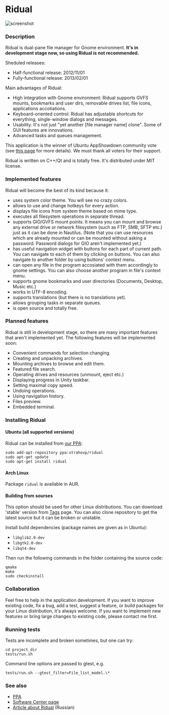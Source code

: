 Ridual
======


![screenshot](https://github.com/Riateche/ridual/raw/master/doc/screenshot.png)

### Description

Ridual is dual-pane file manager for Gnome environment. 
**It's in development stage now, so using Ridual is not recommended.**

Sheduled releases:

- Half-functional release: 2012/11/01
- Fully-functional release: 2013/02/01

Main advantages of Ridual:

- High integration with Gnome environment: Ridual supports GVFS mounts, bookmarks and user dirs, 
       removable drives list, file icons, applications accotiations.
- Keyboard-oriented control: Ridual has adjustable shortcuts for everything, 
       single-window dialogs and messages.
- Usability. It's not just "yet another [file manager name] clone". Some of GUI features are innovations.
- Advanced tasks and queues management.

This application is the winner of Ubuntu AppShowdown community vote 
(see [this page](http://developer.ubuntu.com/2012/09/announcing-the-ubuntu-app-showdown-community-winners/)
for more details). We must thank all voters for their support.

Ridual is written on C++/Qt and is totally free. It's distributed under MIT license. 

### Implemented features

Ridual will become the best of its kind because it:
- uses system color theme. You will see no crazy colors.
- allows to use and change hotkeys for every action.
- displays file icons from system theme based on mime type.
- executes all filesystem operations in separate thread.
- supports GIO/GVFS mount points. It means you can mount and browse
any external drive or network filesystem (such as FTP, SMB, SFTP etc.) just as
it can be done in Nautilus. (Note that you can use resources which are already mounted or
can be mounted without asking a password. Password dialogs for GIO aren't implemented yet.)
- has useful navigation widget with buttons for each part of current path. You can
navigate to each of them by clicking on buttons. You can also navigate to another folder
by using buttons' context menu.
- can open any file in the program accosiated with them accordingly to gnome settings. You
can also choose another program in file's context menu.
- supports gnome bookmarks and user directories (Documents, Desktop, Music etc.)
- works in UTF-8 encoding.
- supports translations (but there is no translations yet).
- allows grouping tasks in separate queues.
- is open source and totally free.

### Planned features

Ridual is still in development stage, so there are many important features
that aren't implemented yet. The following features will be implemented soon:
- Convenient commands for selection changing.
- Creating and unpacking archives.
- Mounting archives to browse and edit them.
- Featured file search.
- Operating drives and resources (unmount, eject etc.)
- Displaying progress in Unity taskbar.
- Setting maximal copy speed.
- Undoing operations.
- Using navigation history.
- Files preview.
- Embedded terminal.

### Installing Ridual

#### Ubuntu (all supported versions)

Ridual can be installed from [our PPA](https://launchpad.net/%7Estrahovp/+archive/ridual):

    sudo add-apt-repository ppa:strahovp/ridual
    sudo apt-get update
    sudo apt-get install ridual

#### Arch Linux

Package `ridual` is available in AUR.

#### Building from sourses

This option should be used for other Linux distributions. 
You can download 'stable' version from [Tags](https://github.com/Riateche/ridual/tags) page.
You can also clone repository to get the latest source but it can be broken or unstable.

Install build dependencies (package names are given as in Ubuntu): 

- `libglib2.0-dev`
- `libgtk2.0-dev` 
- `libqt4-dev` 
 
Then run the following commands in the folder containing the source code:

    qmake
    make
    sudo checkinstall
    
### Collaboration

Feel free to help in the application development. If you want to improve existing code, 
fix a bug, add a test, suggest a feature, or build packages for your Linux distribution, 
it's always welcome. If you want to implement new features or bring large changes to existing code, 
please contact me first.     
    

    
### Running tests

Tests are incomplete and broken sometimes, but one can try:

    cd project_dir
    tests/run.sh

Command line options are passed to gtest, e.g.

    tests/run.sh --gtest_filter=File_list_model.\*


### See also

- [PPA](https://launchpad.net/%7Estrahovp/+archive/ridual)
- [Software Center page](https://apps.ubuntu.com/cat/applications/ridual/)
- [Article about Ridual](http://habrahabr.ru/post/149647/) (Russian)



